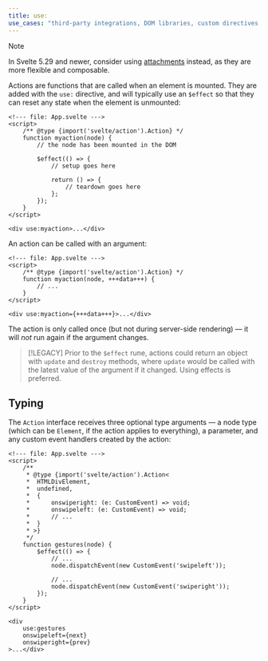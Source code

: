 ```yaml
---
title: use:
use_cases: "third-party integrations, DOM libraries, custom directives, legacy code integration"
---
```


> [!NOTE]
> In Svelte 5.29 and newer, consider using [attachments](@attach) instead, as they are more flexible and composable.

Actions are functions that are called when an element is mounted. They are added with the `use:` directive, and will typically use an `$effect` so that they can reset any state when the element is unmounted:

```svelte
<!--- file: App.svelte --->
<script>
	/** @type {import('svelte/action').Action} */
	function myaction(node) {
		// the node has been mounted in the DOM

		$effect(() => {
			// setup goes here

			return () => {
				// teardown goes here
			};
		});
	}
</script>

<div use:myaction>...</div>
```

An action can be called with an argument:

```svelte
<!--- file: App.svelte --->
<script>
	/** @type {import('svelte/action').Action} */
	function myaction(node, +++data+++) {
		// ...
	}
</script>

<div use:myaction={+++data+++}>...</div>
```

The action is only called once (but not during server-side rendering) — it will _not_ run again if the argument changes.

> [!LEGACY]
> Prior to the `$effect` rune, actions could return an object with `update` and `destroy` methods, where `update` would be called with the latest value of the argument if it changed. Using effects is preferred.

## Typing

The `Action` interface receives three optional type arguments — a node type (which can be `Element`, if the action applies to everything), a parameter, and any custom event handlers created by the action:

```svelte
<!--- file: App.svelte --->
<script>
	/**
	 * @type {import('svelte/action').Action<
	 * 	HTMLDivElement,
	 * 	undefined,
	 * 	{
	 * 		onswiperight: (e: CustomEvent) => void;
	 * 		onswipeleft: (e: CustomEvent) => void;
	 * 		// ...
	 * 	}
	 * >}
	 */
	function gestures(node) {
		$effect(() => {
			// ...
			node.dispatchEvent(new CustomEvent('swipeleft'));

			// ...
			node.dispatchEvent(new CustomEvent('swiperight'));
		});
	}
</script>

<div
	use:gestures
	onswipeleft={next}
	onswiperight={prev}
>...</div>
```
